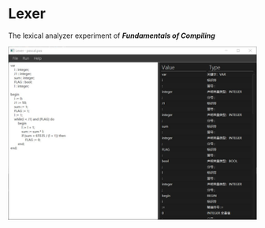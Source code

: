 # Lexer


The lexical analyzer experiment of ***Fundamentals of Compiling***

![](./resources/screenshot.jpg)